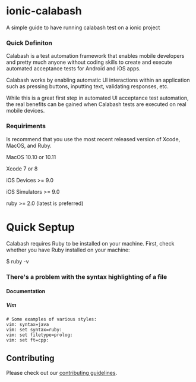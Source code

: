 # ionic-calabash
A simple guide to have running calabash test on a ionic project

### Quick Definiton
Calabash is a test automation framework that enables mobile developers and pretty much anyone without coding skills to create and execute automated acceptance tests for Android and iOS apps.

Calabash works by enabling automatic UI interactions within an application such as pressing buttons, inputting text, validating responses, etc. 

While this is a great first step in automated UI acceptance test automation, the real benefits can be gained when Calabash tests are executed on real mobile devices.



### Requiriments

Is recommend that you use the most recent released version of Xcode, MacOS, and Ruby.

MacOS 10.10 or 10.11

Xcode 7 or 8

iOS Devices >= 9.0

iOS Simulators >= 9.0

ruby >= 2.0 (latest is preferred)

# Quick Septup

Calabash requires Ruby to be installed on your machine. First, check whether you have Ruby installed on your machine:

$ ruby -v


### There's a problem with the syntax highlighting of a file

#### Documentation

##### Vim
```
# Some examples of various styles:
vim: syntax=java
vim: set syntax=ruby:
vim: set filetype=prolog:
vim: set ft=cpp:
```

## Contributing

Please check out our [contributing guidelines](CONTRIBUTING.md).
